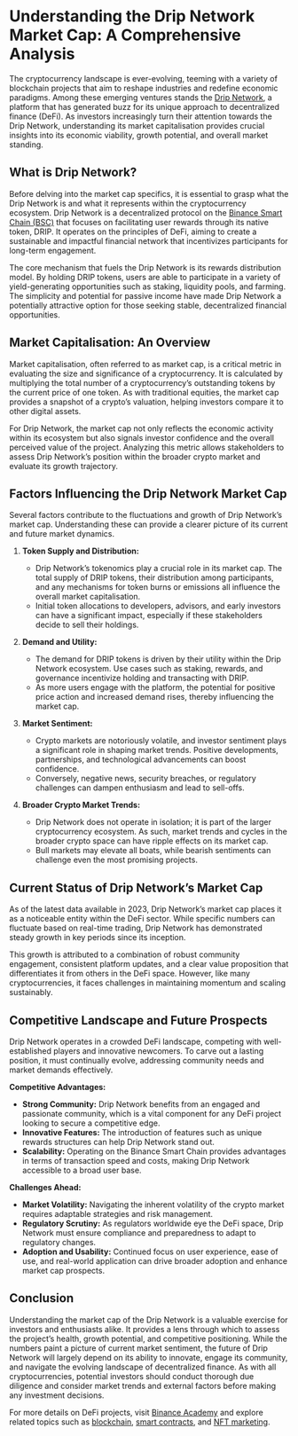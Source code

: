 # Understanding the Drip Network Market Cap: A Comprehensive Analysis

The cryptocurrency landscape is ever-evolving, teeming with a variety of blockchain projects that aim to reshape industries and redefine economic paradigms. Among these emerging ventures stands the [Drip Network](https://www.license-token.com/wiki/what-is-drip-network), a platform that has generated buzz for its unique approach to decentralized finance (DeFi). As investors increasingly turn their attention towards the Drip Network, understanding its market capitalisation provides crucial insights into its economic viability, growth potential, and overall market standing.

## What is Drip Network?

Before delving into the market cap specifics, it is essential to grasp what the Drip Network is and what it represents within the cryptocurrency ecosystem. Drip Network is a decentralized protocol on the [Binance Smart Chain (BSC)](https://www.binance.org/en/smartChain) that focuses on facilitating user rewards through its native token, DRIP. It operates on the principles of DeFi, aiming to create a sustainable and impactful financial network that incentivizes participants for long-term engagement.

The core mechanism that fuels the Drip Network is its rewards distribution model. By holding DRIP tokens, users are able to participate in a variety of yield-generating opportunities such as staking, liquidity pools, and farming. The simplicity and potential for passive income have made Drip Network a potentially attractive option for those seeking stable, decentralized financial opportunities.

## Market Capitalisation: An Overview

Market capitalisation, often referred to as market cap, is a critical metric in evaluating the size and significance of a cryptocurrency. It is calculated by multiplying the total number of a cryptocurrency’s outstanding tokens by the current price of one token. As with traditional equities, the market cap provides a snapshot of a crypto’s valuation, helping investors compare it to other digital assets.

For Drip Network, the market cap not only reflects the economic activity within its ecosystem but also signals investor confidence and the overall perceived value of the project. Analyzing this metric allows stakeholders to assess Drip Network’s position within the broader crypto market and evaluate its growth trajectory.

## Factors Influencing the Drip Network Market Cap

Several factors contribute to the fluctuations and growth of Drip Network’s market cap. Understanding these can provide a clearer picture of its current and future market dynamics.

1. **Token Supply and Distribution:**
   - Drip Network’s tokenomics play a crucial role in its market cap. The total supply of DRIP tokens, their distribution among participants, and any mechanisms for token burns or emissions all influence the overall market capitalisation.
   - Initial token allocations to developers, advisors, and early investors can have a significant impact, especially if these stakeholders decide to sell their holdings.

2. **Demand and Utility:**
   - The demand for DRIP tokens is driven by their utility within the Drip Network ecosystem. Use cases such as staking, rewards, and governance incentivize holding and transacting with DRIP.
   - As more users engage with the platform, the potential for positive price action and increased demand rises, thereby influencing the market cap.

3. **Market Sentiment:**
   - Crypto markets are notoriously volatile, and investor sentiment plays a significant role in shaping market trends. Positive developments, partnerships, and technological advancements can boost confidence.
   - Conversely, negative news, security breaches, or regulatory challenges can dampen enthusiasm and lead to sell-offs.

4. **Broader Crypto Market Trends:**
   - Drip Network does not operate in isolation; it is part of the larger cryptocurrency ecosystem. As such, market trends and cycles in the broader crypto space can have ripple effects on its market cap.
   - Bull markets may elevate all boats, while bearish sentiments can challenge even the most promising projects.

## Current Status of Drip Network’s Market Cap

As of the latest data available in 2023, Drip Network’s market cap places it as a noticeable entity within the DeFi sector. While specific numbers can fluctuate based on real-time trading, Drip Network has demonstrated steady growth in key periods since its inception.

This growth is attributed to a combination of robust community engagement, consistent platform updates, and a clear value proposition that differentiates it from others in the DeFi space. However, like many cryptocurrencies, it faces challenges in maintaining momentum and scaling sustainably.

## Competitive Landscape and Future Prospects

Drip Network operates in a crowded DeFi landscape, competing with well-established players and innovative newcomers. To carve out a lasting position, it must continually evolve, addressing community needs and market demands effectively.

**Competitive Advantages:**
- **Strong Community:** Drip Network benefits from an engaged and passionate community, which is a vital component for any DeFi project looking to secure a competitive edge.
- **Innovative Features:** The introduction of features such as unique rewards structures can help Drip Network stand out.
- **Scalability:** Operating on the Binance Smart Chain provides advantages in terms of transaction speed and costs, making Drip Network accessible to a broad user base.

**Challenges Ahead:**
- **Market Volatility:** Navigating the inherent volatility of the crypto market requires adaptable strategies and risk management.
- **Regulatory Scrutiny:** As regulators worldwide eye the DeFi space, Drip Network must ensure compliance and preparedness to adapt to regulatory changes.
- **Adoption and Usability:** Continued focus on user experience, ease of use, and real-world application can drive broader adoption and enhance market cap prospects.

## Conclusion

Understanding the market cap of the Drip Network is a valuable exercise for investors and enthusiasts alike. It provides a lens through which to assess the project’s health, growth potential, and competitive positioning. While the numbers paint a picture of current market sentiment, the future of Drip Network will largely depend on its ability to innovate, engage its community, and navigate the evolving landscape of decentralized finance. As with all cryptocurrencies, potential investors should conduct thorough due diligence and consider market trends and external factors before making any investment decisions.

For more details on DeFi projects, visit [Binance Academy](https://academy.binance.com/en) and explore related topics such as [blockchain](https://www.license-token.com/wiki/what-is-blockchain), [smart contracts](https://www.license-token.com/wiki/smart-contracts-on-blockchain), and [NFT marketing](https://www.license-token.com/wiki/what-is-nft-marketing).